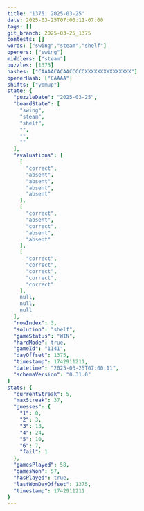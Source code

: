 ```yaml
---
title: "1375: 2025-03-25"
date: 2025-03-25T07:00:11-07:00
tags: []
git_branch: 2025-03-25_1375
contests: []
words: ["swing","steam","shelf"]
openers: ["swing"]
middlers: ["steam"]
puzzles: [1375]
hashes: ["CAAAACACAACCCCCXXXXXXXXXXXXXXX"]
openerHash: ["CAAAA"]
shifts: ["yomup"]
state: {
  "puzzleDate": "2025-03-25",
  "boardState": [
    "swing",
    "steam",
    "shelf",
    "",
    "",
    ""
  ],
  "evaluations": [
    [
      "correct",
      "absent",
      "absent",
      "absent",
      "absent"
    ],
    [
      "correct",
      "absent",
      "correct",
      "absent",
      "absent"
    ],
    [
      "correct",
      "correct",
      "correct",
      "correct",
      "correct"
    ],
    null,
    null,
    null
  ],
  "rowIndex": 3,
  "solution": "shelf",
  "gameStatus": "WIN",
  "hardMode": true,
  "gameId": "1141",
  "dayOffset": 1375,
  "timestamp": 1742911211,
  "datetime": "2025-03-25T07:00:11",
  "schemaVersion": "0.31.0"
}
stats: {
  "currentStreak": 5,
  "maxStreak": 37,
  "guesses": {
    "1": 0,
    "2": 3,
    "3": 13,
    "4": 24,
    "5": 10,
    "6": 7,
    "fail": 1
  },
  "gamesPlayed": 58,
  "gamesWon": 57,
  "hasPlayed": true,
  "lastWonDayOffset": 1375,
  "timestamp": 1742911211
}
---
```

<!-- more -->
